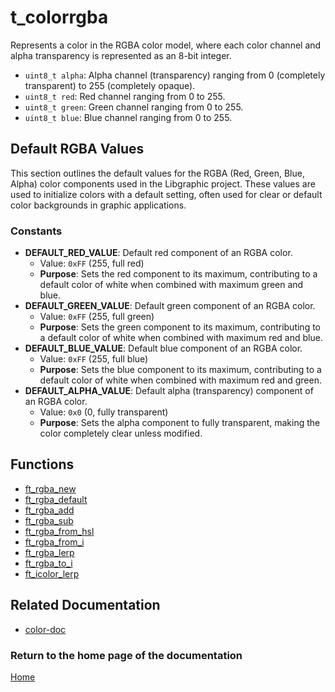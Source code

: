 # t_colorrgba
Represents a color in the RGBA color model, where each color channel and alpha transparency is represented as an 8-bit integer.

- `uint8_t alpha`: Alpha channel (transparency) ranging from 0 (completely transparent) to 255 (completely opaque).
- `uint8_t red`: Red channel ranging from 0 to 255.
- `uint8_t green`: Green channel ranging from 0 to 255.
- `uint8_t blue`: Blue channel ranging from 0 to 255.

## Default RGBA Values
This section outlines the default values for the RGBA (Red, Green, Blue, Alpha) color components used in the Libgraphic project. These values are used to initialize colors with a default setting, often used for clear or default color backgrounds in graphic applications.

### Constants
- **DEFAULT_RED_VALUE**: Default red component of an RGBA color.
  - Value: `0xFF` (255, full red)
  - **Purpose**: Sets the red component to its maximum, contributing to a default color of white when combined with maximum green and blue.
- **DEFAULT_GREEN_VALUE**: Default green component of an RGBA color.
  - Value: `0xFF` (255, full green)
  - **Purpose**: Sets the green component to its maximum, contributing to a default color of white when combined with maximum red and blue.
- **DEFAULT_BLUE_VALUE**: Default blue component of an RGBA color.
  - Value: `0xFF` (255, full blue)
  - **Purpose**: Sets the blue component to its maximum, contributing to a default color of white when combined with maximum red and green.
- **DEFAULT_ALPHA_VALUE**: Default alpha (transparency) component of an RGBA color.
  - Value: `0x0` (0, fully transparent)
  - **Purpose**: Sets the alpha component to fully transparent, making the color completely clear unless modified.

## Functions

- [ft_rgba_new](./ft_rgba_new.md)
- [ft_rgba_default](./ft_rgba_default.md)
- [ft_rgba_add](./ft_rgba_add.md)
- [ft_rgba_sub](./ft_rgba_sub.md)
- [ft_rgba_from_hsl](./ft_rgba_from_hsl.md)
- [ft_rgba_from_i](./ft_rgba_from_i.md)
- [ft_rgba_lerp](./ft_rgba_lerp.md)
- [ft_rgba_to_i](./ft_rgba_to_i.md)
- [ft_icolor_lerp](./ft_icolor_lerp.md)

## Related Documentation
- [color-doc](../color-doc.md)

### Return to the home page of the documentation
[Home](../../home.md)
